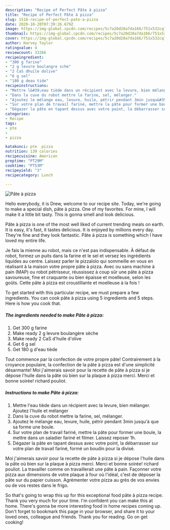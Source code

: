 ```yaml
---
description: "Recipe of Perfect Pâte à pizza"
title: "Recipe of Perfect Pâte à pizza"
slug: 1518-recipe-of-perfect-pate-a-pizza
date: 2020-10-20T07:39:26.679Z
image: https://img-global.cpcdn.com/recipes/5c7a20d20a7da166/751x532cq70/pate-a-pizza-photo-principale-de-la-recette.jpg
thumbnail: https://img-global.cpcdn.com/recipes/5c7a20d20a7da166/751x532cq70/pate-a-pizza-photo-principale-de-la-recette.jpg
cover: https://img-global.cpcdn.com/recipes/5c7a20d20a7da166/751x532cq70/pate-a-pizza-photo-principale-de-la-recette.jpg
author: Harvey Taylor
ratingvalue: 4
reviewcount: 33266
recipeingredient:
- "300 g farine"
- "2 g levure boulangre sche"
- "2 CaS dhuile dolive"
- "6 g sel"
- "180 g deau tide"
recipeinstructions:
- "Mettre l&#39;eau tiède dans un récipient avec la levure, bien mélanger. Ajoutez l&#39;huile et mélanger"
- "Dans la cuve du robot mettre la farine, sel, mélanger."
- "Ajoutez le mélange eau, levure, huile, pétrir pendant 3min jusqu&#39;à que sa forme une boule."
- "Sur votre plan de travail fariné, mettre la pâte pour former une boule, la mettre dans un saladier fariné et filmer. Laissez reposer 1h."
- "Dégazer la pâte en tapant dessus avec votre point, la débarrasser sur votre plan de travail fariné, formé un boudin pour la divisé."
categories:
- Recipe
tags:
- pte
- 
- pizza

katakunci: pte  pizza 
nutrition: 139 calories
recipecuisine: American
preptime: "PT29M"
cooktime: "PT53M"
recipeyield: "3"
recipecategory: Lunch

---
```



![Pâte à pizza](https://img-global.cpcdn.com/recipes/5c7a20d20a7da166/751x532cq70/pate-a-pizza-photo-principale-de-la-recette.jpg)

Hello everybody, it is Drew, welcome to our recipe site. Today, we're going to make a special dish, pâte à pizza. One of my favorites. For mine, I will make it a little bit tasty. This is gonna smell and look delicious.

Pâte à pizza is one of the most well liked of current trending meals on earth. It is easy, it's fast, it tastes delicious. It is enjoyed by millions every day. They're fine and they look fantastic. Pâte à pizza is something which I have loved my entire life.

Je fais la mienne au robot, mais ce n&#39;est pas indispensable. À défaut de robot, formez un puits dans la farine et le sel et versez les ingrédients liquides au centre. Laissez parler le pizzaïolo qui sommeille en vous en réalisant à la maison votre propre pâte à pizza. Avec ou sans machine à pain (MAP) ou robot pétrisseur, réussissez à coup sûr une pâte à pizza savoureuse, fine et craquante ou bien épaisse et moelleuse, selon les goûts. Cette pâte à pizza est croustillante et moelleuse à la fois !


To get started with this particular recipe, we must prepare a few ingredients. You can cook pâte à pizza using 5 ingredients and 5 steps. Here is how you cook that.

<!--inarticleads1-->

##### The ingredients needed to make Pâte à pizza:

1. Get 300 g farine
1. Make ready 2 g levure boulangère sèche
1. Make ready 2 CaS d&#39;huile d&#39;olive
1. Get 6 g sel
1. Get 180 g d&#39;eau tiède


Tout commence par la confection de votre propre pâte! Contrairement à la croyance populaire, la confection de la pâte à pizza est d&#39;une simplicité désarmante! Moi j&#39;aimerais savoir pour la recette de pâte à pizza si je dépose l&#39;huile dans la pâte où bien sur la plaque à pizza merci. Merci et bonne soirée! richard pouliot. 

<!--inarticleads2-->

##### Instructions to make Pâte à pizza:

1. Mettre l&#39;eau tiède dans un récipient avec la levure, bien mélanger. Ajoutez l&#39;huile et mélanger
1. Dans la cuve du robot mettre la farine, sel, mélanger.
1. Ajoutez le mélange eau, levure, huile, pétrir pendant 3min jusqu&#39;à que sa forme une boule.
1. Sur votre plan de travail fariné, mettre la pâte pour former une boule, la mettre dans un saladier fariné et filmer. Laissez reposer 1h.
1. Dégazer la pâte en tapant dessus avec votre point, la débarrasser sur votre plan de travail fariné, formé un boudin pour la divisé.


Moi j&#39;aimerais savoir pour la recette de pâte à pizza si je dépose l&#39;huile dans la pâte où bien sur la plaque à pizza merci. Merci et bonne soirée! richard pouliot. La travailler comme on travaillerait une pâte à pain. Façonner votre pizza aux dimensions de votre plaque à four où l&#39;idéal, c&#39;est de déposer la pâte sur du papier cuisson. Agrémenter votre pizza au grès de vos envies ou de vos restes dans le frigo. 

So that's going to wrap this up for this exceptional food pâte à pizza recipe. Thank you very much for your time. I'm confident you can make this at home. There's gonna be more interesting food in home recipes coming up. Don't forget to bookmark this page in your browser, and share it to your loved ones, colleague and friends. Thank you for reading. Go on get cooking!
